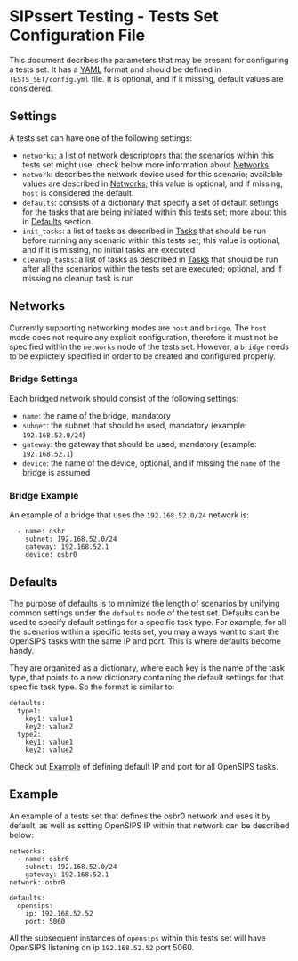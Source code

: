 # SIPssert Testing - Tests Set Configuration File

This document decribes the parameters that may be present for configuring a
tests set. It has a [YAML](https://yaml.org/) format and should be defined in
`TESTS_SET/config.yml` file. It is optional, and if it missing, default values
are considered.

## Settings

A tests set can have one of the following settings:

* `networks`: a list of network descriptoprs that the scenarios within this
tests set might use; check below more information about [Networks](#networks).
* `network`: describes the network device used for this scenario; available
values are described in [Networks](#networks); this value is optional, and if
missing, `host` is considered the default.
* `defaults`: consists of a dictionary that specify a set of default settings
for the tasks that are being initiated within this tests set; more about this in
[Defaults](#defaults) section.
* `init_tasks`: a list of tasks as described in [Tasks](../tasks.md) that
should be run before running any scenario within this tests set; this value is
optional, and if it is missing, no initial tasks are executed
* `cleanup_tasks`: a list of tasks as described in [Tasks](../tasks.md) that
should be run after all the scenarios within the tests set are executed;
optional, and if missing no cleanup task is run

## Networks

Currently supporting networking modes are `host` and `bridge`. The `host` mode
does not require any explicit configuration, therefore it must not be specified
within the `networks` node of the tests set. However, a `bridge` needs to be
explictely specified in order to be created and configured properly.

### Bridge Settings

Each bridged network should consist of the following settings:
* `name`: the name of the bridge, mandatory
* `subnet`: the subnet that should be used, mandatory (example: `192.168.52.0/24`)
* `gateway`: the gateway that should be used, mandatory (example: `192.168.52.1`)
* `device`: the name of the device, optional, and if missing the `name` of the
bridge is assumed

### Bridge Example

An example of a bridge that uses the `192.168.52.0/24` network is:
```
  - name: osbr
    subnet: 192.168.52.0/24
    gateway: 192.168.52.1
    device: osbr0
```

## Defaults

The purpose of defaults is to minimize the length of scenarios by unifying
common settings under the `defaults` node of the test set. Defaults can be used
to specify default settings for a specific task type.  For example, for all the
scenarios within a specific tests set, you may always want to start the
OpenSIPS tasks with the same IP and port. This is where defaults become handy.

They are organized as a dictionary, where each key is the name of the task
type, that points to a new dictionary containing the default settings for that
specific task type. So the format is similar to:
```
defaults:
  type1:
    key1: value1
    key2: value2
  type2:
    key1: value1
    key2: value2
```

Check out [Example](#example) of defining default IP and port for all OpenSIPS
tasks.

## Example

An example of a tests set that defines the osbr0 network and uses it by
default, as well as setting OpenSIPS IP within that network can be described
below:
```
networks:
  - name: osbr0
    subnet: 192.168.52.0/24
    gateway: 192.168.52.1
network: osbr0

defaults:
  opensips:
    ip: 192.168.52.52
    port: 5060
```
All the subsequent instances of `opensips` within this tests set will have
OpenSIPS listening on ip `192.168.52.52` port 5060.
